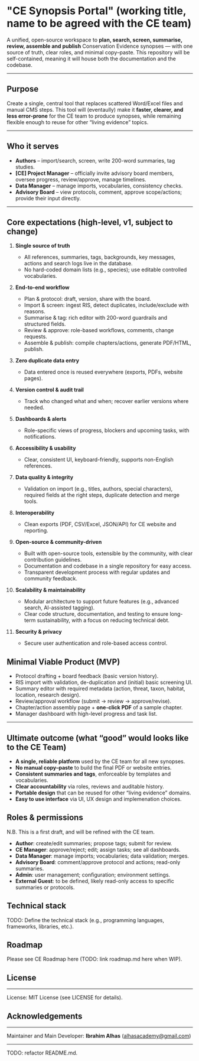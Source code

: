 # "CE Synopsis Portal" (working title, name to be agreed with the CE team)

A unified, open-source workspace to **plan, search, screen, summarise, review, assemble and publish** Conservation Evidence synopses — with one source of truth, clear roles, and minimal copy–paste. This repository will be self-contained, meaning it will house both the documentation and the codebase.

---

## Purpose

Create a single, central tool that replaces scattered Word/Excel files and manual CMS steps. This tool will (eventaully) make it **faster, clearer, and less error-prone** for the CE team to produce synopses, while remaining flexible enough to reuse for other “living evidence” topics.

---

## Who it serves

- **Authors** – import/search, screen, write 200-word summaries, tag studies.
- **[CE] Project Manager** – officially invite advisory board members, oversee progress, review/approve, manage timelines.
- **Data Manager** – manage imports, vocabularies, consistency checks.
- **Advisory Board** – view protocols, comment, approve scope/actions; provide their input directly.

---

## Core expectations (high-level, v1, subject to change)

1. **Single source of truth**
   - All references, summaries, tags, backgrounds, key messages, actions and search logs live in the database.
   - No hard-coded domain lists (e.g., species); use editable controlled vocabularies.

2. **End-to-end workflow**
   - Plan & protocol: draft, version, share with the board.
   - Import & screen: ingest RIS, detect duplicates, include/exclude with reasons.
   - Summarise & tag: rich editor with 200-word guardrails and structured fields.
   - Review & approve: role-based workflows, comments, change requests.
   - Assemble & publish: compile chapters/actions, generate PDF/HTML, publish.

3. **Zero duplicate data entry**
   - Data entered once is reused everywhere (exports, PDFs, website pages).

4. **Version control & audit trail**
   - Track who changed what and when; recover earlier versions where needed.

5. **Dashboards & alerts**
   - Role-specific views of progress, blockers and upcoming tasks, with notifications.

6. **Accessibility & usability**
   - Clear, consistent UI, keyboard-friendly, supports non-English references.

7. **Data quality & integrity**
   - Validation on import (e.g., titles, authors, special characters), required fields at the right steps, duplicate detection and merge tools.

8. **Interoperability**
   - Clean exports (PDF, CSV/Excel, JSON/API) for CE website and reporting.

9. **Open-source & community-driven**
   - Built with open-source tools, extensible by the community, with clear contribution guidelines.
   - Documentation and codebase in a single repository for easy access.
   - Transparent development process with regular updates and community feedback.
  
10. **Scalability & maintainability**
    - Modular architecture to support future features (e.g., advanced search, AI-assisted tagging).
    - Clear code structure, documentation, and testing to ensure long-term sustainability, with a focus on reducing technical debt.

11. **Security & privacy**
    - Secure user authentication and role-based access control.

## Minimal Viable Product (MVP)

- Protocol drafting + board feedback (basic version history).
- RIS import with validation, de-duplication and (initial) basic screening UI.
- Summary editor with required metadata (action, threat, taxon, habitat, location, research design).
- Review/approval workflow (submit → review → approve/revise).
- Chapter/action assembly page + **one-click PDF** of a sample chapter.
- Manager dashboard with high-level progress and task list.

---

## Ultimate outcome (what “good” would looks like to the CE Team)

- **A single, reliable platform** used by the CE team for all new synopses.
- **No manual copy–paste** to build the final PDF or website entries.
- **Consistent summaries and tags**, enforceable by templates and vocabularies.
- **Clear accountability** via roles, reviews and auditable history.
- **Portable design** that can be reused for other “living evidence” domains.
- **Easy to use interface** via UI, UX design and implemenation choices.

## Roles & permissions

N.B. This is a first draft, and will be refined with the CE team.
- **Author**: create/edit summaries; propose tags; submit for review.
- **CE Manager**: approve/reject; edit; assign tasks; see all dashboards.
- **Data Manager**: manage imports; vocabularies; data validation; merges.
- **Advisory Board**: comment/approve protocol and actions; read-only summaries.
- **Admin**: user management; configuration; environment settings.
- **External Guest**: to be defined, likely read-only access to specific summaries or protocols.

## Technical stack
TODO: Define the technical stack (e.g., programming languages, frameworks, libraries, etc.).

## Roadmap

Please see CE Roadmap here (TODO: link roadmap.md here when WIP).

## License
---
License: MIT License (see LICENSE for details).

## Acknowledgements
---

Maintainer and Main Developer: **Ibrahim Alhas** (alhasacademy@gmail.com)

---

TODO: refactor README.md. 